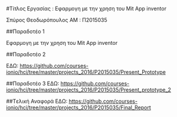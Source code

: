 #Τίτλος Εργασίας : Εφαρμογη με την χρηση του Mit App inventor

Σπύρος Θεοδωρόπουλος
ΑΜ : Π2015035

##Παραδοτέο 1

Εφαρμογη με την χρηση του Mit App inventor

##Παραδοτέο 2

ΕΔΩ: https://github.com/courses-ionio/hci/tree/master/projects_2016/P2015035/Present_Prototype

##Παραδοτέο 3
ΕΔΩ: https://github.com/courses-ionio/hci/tree/master/projects_2016/P2015035/Present_prototype_2

##Tελική Αναφορά
ΕΔΩ: https://github.com/courses-ionio/hci/tree/master/projects_2016/P2015035/Final_Report

